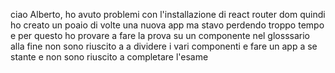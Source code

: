 ciao Alberto, ho avuto problemi con l'installazione di react router dom quindi ho creato un poaio di volte una nuova app ma stavo perdendo troppo tempo e per questo ho provare a fare la prova su un componente nel glosssario alla fine non sono riuscito a a dividere i vari componenti e fare un app a se stante e non sono riuscito a completare l'esame 